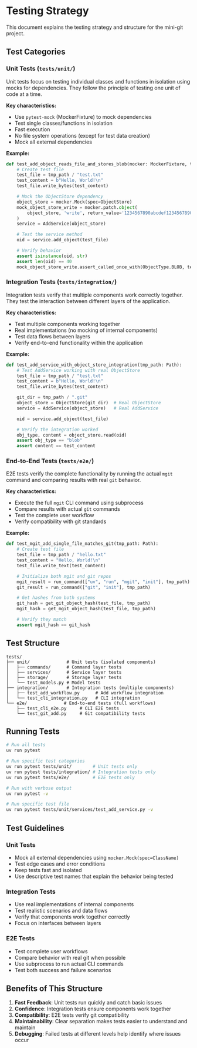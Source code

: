 # Testing Strategy

This document explains the testing strategy and structure for the mini-git project.

## Test Categories

### Unit Tests (`tests/unit/`)

Unit tests focus on testing individual classes and functions in isolation using mocks for dependencies. They follow the principle of testing one unit of code at a time.

**Key characteristics:**
- Use `pytest-mock` (MockerFixture) to mock dependencies
- Test single classes/functions in isolation
- Fast execution
- No file system operations (except for test data creation)
- Mock all external dependencies

**Example:**
```python
def test_add_object_reads_file_and_stores_blob(mocker: MockerFixture, tmp_path: Path):
    # Create test file
    test_file = tmp_path / "test.txt"
    test_content = b"Hello, World!\n"
    test_file.write_bytes(test_content)

    # Mock the ObjectStore dependency
    object_store = mocker.Mock(spec=ObjectStore)
    mock_object_store_write = mocker.patch.object(
        object_store, 'write', return_value='1234567890abcdef1234567890abcdef12345678'
    )
    service = AddService(object_store)

    # Test the service method
    oid = service.add_object(test_file)

    # Verify behavior
    assert isinstance(oid, str)
    assert len(oid) == 40
    mock_object_store_write.assert_called_once_with(ObjectType.BLOB, test_content)
```

### Integration Tests (`tests/integration/`)

Integration tests verify that multiple components work correctly together. They test the interaction between different layers of the application.

**Key characteristics:**
- Test multiple components working together
- Real implementations (no mocking of internal components)
- Test data flows between layers
- Verify end-to-end functionality within the application

**Example:**
```python
def test_add_service_with_object_store_integration(tmp_path: Path):
    # Test AddService working with real ObjectStore
    test_file = tmp_path / "test.txt"
    test_content = b"Hello, World!\n"
    test_file.write_bytes(test_content)

    git_dir = tmp_path / ".git"
    object_store = ObjectStore(git_dir)  # Real ObjectStore
    service = AddService(object_store)   # Real AddService

    oid = service.add_object(test_file)

    # Verify the integration worked
    obj_type, content = object_store.read(oid)
    assert obj_type == "blob"
    assert content == test_content
```

### End-to-End Tests (`tests/e2e/`)

E2E tests verify the complete functionality by running the actual `mgit` command and comparing results with real `git` behavior.

**Key characteristics:**
- Execute the full `mgit` CLI command using subprocess
- Compare results with actual `git` commands
- Test the complete user workflow
- Verify compatibility with git standards

**Example:**
```python
def test_mgit_add_single_file_matches_git(tmp_path: Path):
    # Create test file
    test_file = tmp_path / "hello.txt"
    test_content = "Hello, World!\n"
    test_file.write_text(test_content)

    # Initialize both mgit and git repos
    mgit_result = run_command(["uv", "run", "mgit", "init"], tmp_path)
    git_result = run_command(["git", "init"], tmp_path)

    # Get hashes from both systems
    git_hash = get_git_object_hash(test_file, tmp_path)
    mgit_hash = get_mgit_object_hash(test_file, tmp_path)

    # Verify they match
    assert mgit_hash == git_hash
```

## Test Structure

```
tests/
├── unit/              # Unit tests (isolated components)
│   ├── commands/      # Command layer tests
│   ├── services/      # Service layer tests
│   ├── storage/       # Storage layer tests
│   └── test_models.py # Model tests
├── integration/       # Integration tests (multiple components)
│   ├── test_add_workflow.py      # Add workflow integration
│   └── test_cli_integration.py   # CLI integration
└── e2e/              # End-to-end tests (full workflows)
    ├── test_cli_e2e.py     # CLI E2E tests
    └── test_git_add.py     # Git compatibility tests
```

## Running Tests

```bash
# Run all tests
uv run pytest

# Run specific test categories
uv run pytest tests/unit/        # Unit tests only
uv run pytest tests/integration/ # Integration tests only
uv run pytest tests/e2e/         # E2E tests only

# Run with verbose output
uv run pytest -v

# Run specific test file
uv run pytest tests/unit/services/test_add_service.py -v
```

## Test Guidelines

### Unit Tests
- Mock all external dependencies using `mocker.Mock(spec=ClassName)`
- Test edge cases and error conditions
- Keep tests fast and isolated
- Use descriptive test names that explain the behavior being tested

### Integration Tests
- Use real implementations of internal components
- Test realistic scenarios and data flows
- Verify that components work together correctly
- Focus on interfaces between layers

### E2E Tests
- Test complete user workflows
- Compare behavior with real git when possible
- Use subprocess to run actual CLI commands
- Test both success and failure scenarios

## Benefits of This Structure

1. **Fast Feedback**: Unit tests run quickly and catch basic issues
2. **Confidence**: Integration tests ensure components work together
3. **Compatibility**: E2E tests verify git compatibility
4. **Maintainability**: Clear separation makes tests easier to understand and maintain
5. **Debugging**: Failed tests at different levels help identify where issues occur